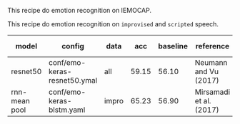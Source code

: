 This recipe do emotion recognition on IEMOCAP.

This recipe do emotion recognition on `improvised` and `scripted` speech.

| model | config | data |  acc | baseline | reference| ngpus | front end |
| ---   | ---    | ---  |  --- | ---      |  ---     | --- | --- |
| resnet50 | conf/emo-keras-resnet50.ymal | all | 59.15 | 56.10 | Neumann and Vu (2017) | 1 | delta |
| rnn-mean pool | conf/emo-keras-blstm.yaml | impro |  65.23 | 56.90 | Mirsamadi et al. (2017) | 1 | delta |
